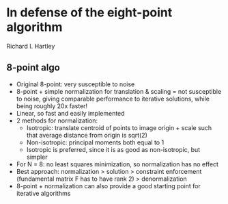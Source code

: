 # In defense of the eight-point algorithm
Richard I. Hartley

## 8-point algo
- Original 8-point: very susceptible to noise
- 8-point + simple normalization for translation & scaling = not susceptible to noise, giving comparable performance to iterative solutions, while being roughly 20x faster!
- Linear, so fast and easily implemented
- 2 methods for normalization:
	- Isotropic: translate centroid of points to image origin + scale such that average distance from origin is sqrt(2)
	- Non-isotropic: principal moments both equal to 1
	- Isotropic is preferred, since it is as good as non-isotropic, but simpler
- For N = 8: no least squares minimization, so normalization has no effect
- Best approach: normalization > solution > constraint enforcement (fundamental matrix F has to have rank 2) > denormalization
- 8-point + normalization can also provide a good starting point for iterative algorithms
